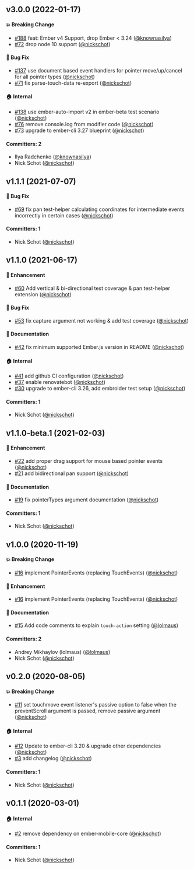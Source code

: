
## v3.0.0 (2022-01-17)

#### :boom: Breaking Change
* [#188](https://github.com/nickschot/ember-gesture-modifiers/pull/188) feat: Ember v4 Support, drop Ember < 3.24 ([@knownasilya](https://github.com/knownasilya))
* [#72](https://github.com/nickschot/ember-gesture-modifiers/pull/72) drop node 10 support ([@nickschot](https://github.com/nickschot))

#### :bug: Bug Fix
* [#137](https://github.com/nickschot/ember-gesture-modifiers/pull/137) use document based event handlers for pointer move/up/cancel for all pointer types ([@nickschot](https://github.com/nickschot))
* [#71](https://github.com/nickschot/ember-gesture-modifiers/pull/71) fix parse-touch-data re-export ([@nickschot](https://github.com/nickschot))

#### :house: Internal
* [#138](https://github.com/nickschot/ember-gesture-modifiers/pull/138) use ember-auto-import v2 in ember-beta test scenario ([@nickschot](https://github.com/nickschot))
* [#76](https://github.com/nickschot/ember-gesture-modifiers/pull/76) remove console.log from modifier code ([@nickschot](https://github.com/nickschot))
* [#73](https://github.com/nickschot/ember-gesture-modifiers/pull/73) upgrade to ember-cli 3.27 blueprint ([@nickschot](https://github.com/nickschot))

#### Committers: 2
- Ilya Radchenko ([@knownasilya](https://github.com/knownasilya))
- Nick Schot ([@nickschot](https://github.com/nickschot))


## v1.1.1 (2021-07-07)

#### :bug: Bug Fix
* [#69](https://github.com/nickschot/ember-gesture-modifiers/pull/69) fix pan test-helper calculating coordinates for intermediate events incorrectly in certain cases ([@nickschot](https://github.com/nickschot))

#### Committers: 1
- Nick Schot ([@nickschot](https://github.com/nickschot))


## v1.1.0 (2021-06-17)

#### :rocket: Enhancement
* [#60](https://github.com/nickschot/ember-gesture-modifiers/pull/60) Add vertical & bi-directional test coverage & pan test-helper extension ([@nickschot](https://github.com/nickschot))

#### :bug: Bug Fix
* [#53](https://github.com/nickschot/ember-gesture-modifiers/pull/53) fix capture argument not working & add test coverage ([@nickschot](https://github.com/nickschot))

#### :memo: Documentation
* [#42](https://github.com/nickschot/ember-gesture-modifiers/pull/42) fix minimum supported Ember.js version in README ([@nickschot](https://github.com/nickschot))

#### :house: Internal
* [#41](https://github.com/nickschot/ember-gesture-modifiers/pull/41) add github CI configuration ([@nickschot](https://github.com/nickschot))
* [#37](https://github.com/nickschot/ember-gesture-modifiers/pull/37) enable renovatebot ([@nickschot](https://github.com/nickschot))
* [#30](https://github.com/nickschot/ember-gesture-modifiers/pull/30) upgrade to ember-cli 3.26, add embroider test setup ([@nickschot](https://github.com/nickschot))

#### Committers: 1
- Nick Schot ([@nickschot](https://github.com/nickschot))


## v1.1.0-beta.1 (2021-02-03)

#### :rocket: Enhancement
* [#22](https://github.com/nickschot/ember-gesture-modifiers/pull/22) add proper drag support for mouse based pointer events ([@nickschot](https://github.com/nickschot))
* [#21](https://github.com/nickschot/ember-gesture-modifiers/pull/21) add bidirectional pan support ([@nickschot](https://github.com/nickschot))

#### :memo: Documentation
* [#19](https://github.com/nickschot/ember-gesture-modifiers/pull/19) fix pointerTypes argument documentation ([@nickschot](https://github.com/nickschot))

#### Committers: 1
- Nick Schot ([@nickschot](https://github.com/nickschot))


## v1.0.0 (2020-11-19)

#### :boom: Breaking Change
* [#16](https://github.com/nickschot/ember-gesture-modifiers/pull/16) implement PointerEvents (replacing TouchEvents) ([@nickschot](https://github.com/nickschot))

#### :rocket: Enhancement
* [#16](https://github.com/nickschot/ember-gesture-modifiers/pull/16) implement PointerEvents (replacing TouchEvents) ([@nickschot](https://github.com/nickschot))

#### :memo: Documentation
* [#15](https://github.com/nickschot/ember-gesture-modifiers/pull/15) Add code comments to explain `touch-action` setting ([@lolmaus](https://github.com/lolmaus))

#### Committers: 2
- Andrey Mikhaylov (lolmaus) ([@lolmaus](https://github.com/lolmaus))
- Nick Schot ([@nickschot](https://github.com/nickschot))


## v0.2.0 (2020-08-05)

#### :boom: Breaking Change
* [#11](https://github.com/nickschot/ember-gesture-modifiers/pull/11) set touchmove event listener's passive option to false when the preventScroll argument is passed, remove passive argument ([@nickschot](https://github.com/nickschot))

#### :house: Internal
* [#12](https://github.com/nickschot/ember-gesture-modifiers/pull/12) Update to ember-cli 3.20 & upgrade other dependencies ([@nickschot](https://github.com/nickschot))
* [#3](https://github.com/nickschot/ember-gesture-modifiers/pull/3) add changelog ([@nickschot](https://github.com/nickschot))

#### Committers: 1
- Nick Schot ([@nickschot](https://github.com/nickschot))


## v0.1.1 (2020-03-01)

#### :house: Internal
* [#2](https://github.com/nickschot/ember-gesture-modifiers/pull/2) remove dependency on ember-mobile-core ([@nickschot](https://github.com/nickschot))

#### Committers: 1
- Nick Schot ([@nickschot](https://github.com/nickschot))
